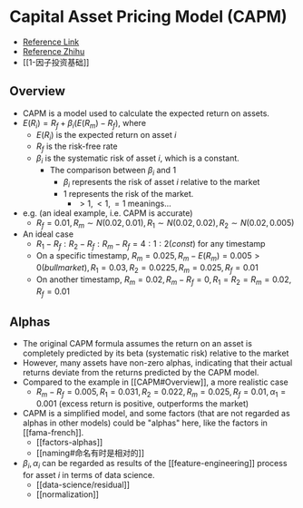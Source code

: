 # Capital Asset Pricing Model (CAPM)
- [Reference Link](https://en.wikipedia.org/wiki/Capital_asset_pricing_model)
- [Reference Zhihu](https://zhuanlan.zhihu.com/p/60495483)
- [[1-因子投资基础]]
## Overview
- CAPM is a model used to calculate the expected return on assets.
- $E(R_i) = R_f + \beta_i(E(R_m) - R_f)$, where
  - $E(R_i)$ is the expected return on asset $i$
  - $R_f$ is the risk-free rate
  - $\beta_i$ is the systematic risk of asset $i$, which is a constant.
    - The comparison between $\beta_i$ and 1
      - $\beta_i$ represents the risk of asset $i$ relative to the market
      - 1 represents the risk of the market.
        - $>1, <1, =1$ meanings...
- e.g. (an ideal example, i.e. CAPM is accurate)
  - $R_f = 0.01, R_m\sim N(0.02, 0.01), R_1\sim N(0.02, 0.02), R_2\sim N(0.02, 0.005)$
- An ideal case
  - $R_1-R_f:R_2-R_f:R_m-R_f = 4:1:2 (const)$ for any timestamp
  - On a specific timestamp, $R_m=0.025,R_m - E(R_m)= 0.005 > 0(bull market),R_1 = 0.03, R_2 = 0.0225, R_m=0.025, R_f=0.01$
  - On another timestamp, $R_m=0.02,R_m - R_f= 0, R_1 = R_2 = R_m = 0.02, R_f=0.01$
## Alphas
- The original CAPM formula assumes the return on an asset is completely predicted by its beta (systematic risk) relative to the market
- However, many assets have non-zero alphas, indicating that their actual returns deviate from the returns predicted by the CAPM model.
- Compared to the example in [[CAPM#Overview]], a more realistic case
  - $R_m - R_f= 0.005, R_1 = 0.031, R_2 = 0.022, R_m = 0.025, R_f=0.01, \alpha_1 = 0.001$ (excess return is positive, outperforms the market)
- CAPM is a simplified model, and some factors (that are not regarded as alphas in other models) could be "alphas" here, like the factors in [[fama-french]].
  - [[factors-alphas]]
  - [[naming#命名有时是相对的]]
- $\beta_i, \alpha_i$ can be regarded as results of the [[feature-engineering]] process for asset $i$ in terms of data science.
  - [[data-science/residual]]
  - [[normalization]]
